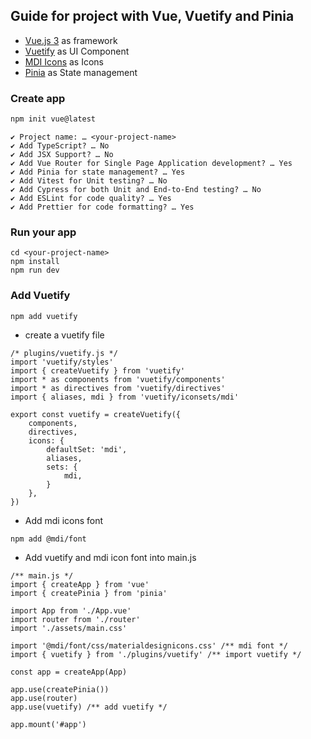 ## Guide for project with Vue, Vuetify and Pinia
- [Vue.js 3](https://vuejs.org/guide/introduction.html) as framework
- [Vuetify](https://vuetifyjs.com/en/getting-started/installation/) as UI Component
- [MDI Icons](https://pictogrammers.github.io/@mdi/font/2.0.46/) as Icons
- [Pinia](https://pinia.vuejs.org/introduction.html) as State management
### Create app
```sh
npm init vue@latest
```
```
✔ Project name: … <your-project-name>
✔ Add TypeScript? … No
✔ Add JSX Support? … No
✔ Add Vue Router for Single Page Application development? … Yes
✔ Add Pinia for state management? … Yes
✔ Add Vitest for Unit testing? … No
✔ Add Cypress for both Unit and End-to-End testing? … No
✔ Add ESLint for code quality? … Yes
✔ Add Prettier for code formatting? … Yes
```
### Run your app
```
cd <your-project-name>
npm install
npm run dev
```
### Add Vuetify

```install
npm add vuetify
```
- create a vuetify file
```
/* plugins/vuetify.js */
import 'vuetify/styles'
import { createVuetify } from 'vuetify'
import * as components from 'vuetify/components'
import * as directives from 'vuetify/directives'
import { aliases, mdi } from 'vuetify/iconsets/mdi'

export const vuetify = createVuetify({
    components,
    directives,
    icons: {
        defaultSet: 'mdi',
        aliases,
        sets: {
            mdi,
        }
    },
})

```
- Add mdi icons font
```
npm add @mdi/font
```

- Add vuetify and mdi icon font into main.js
```
/** main.js */
import { createApp } from 'vue'
import { createPinia } from 'pinia'

import App from './App.vue'
import router from './router'
import './assets/main.css'

import '@mdi/font/css/materialdesignicons.css' /** mdi font */
import { vuetify } from './plugins/vuetify' /** import vuetify */

const app = createApp(App)

app.use(createPinia())
app.use(router)
app.use(vuetify) /** add vuetify */

app.mount('#app')
```
